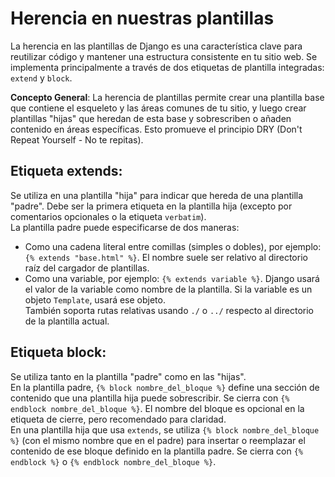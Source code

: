 # Herencia en nuestras plantillas

La herencia en las plantillas de Django es una característica clave para reutilizar código y mantener una estructura consistente en tu sitio web. Se implementa principalmente a través de dos etiquetas de plantilla integradas: `extend` y `block`.  

**Concepto General**: La herencia de plantillas permite crear una plantilla base que contiene el esqueleto y las áreas comunes de tu sitio, y luego crear plantillas "hijas" que heredan de esta base y sobrescriben o añaden contenido en áreas específicas. Esto promueve el principio DRY (Don't Repeat Yourself - No te repitas).  

## Etiqueta extends:

Se utiliza en una plantilla "hija" para indicar que hereda de una plantilla "padre".
Debe ser la primera etiqueta en la plantilla hija (excepto por comentarios opcionales o la etiqueta `verbatim`).  
La plantilla padre puede especificarse de dos maneras:  
- Como una cadena literal entre comillas (simples o dobles), por ejemplo: `{% extends "base.html" %}`. El nombre suele ser relativo al directorio raíz del cargador de plantillas.  
- Como una variable, por ejemplo: `{% extends variable %}`. Django usará el valor de la variable como nombre de la plantilla. Si la variable es un objeto `Template`, usará ese objeto.  
También soporta rutas relativas usando `./` o `../` respecto al directorio de la plantilla actual.

## Etiqueta block:  
Se utiliza tanto en la plantilla "padre" como en las "hijas".  
En la plantilla padre, `{% block nombre_del_bloque %}` define una sección de contenido que una plantilla hija puede sobrescribir. Se cierra con `{% endblock nombre_del_bloque %}`. El nombre del bloque es opcional en la etiqueta de cierre, pero recomendado para claridad.  
En una plantilla hija que usa `extends`, se utiliza `{% block nombre_del_bloque %}` (con el mismo nombre que en el padre) para insertar o reemplazar el contenido de ese bloque definido en la plantilla padre. Se cierra con `{% endblock %}` o `{% endblock nombre_del_bloque %}`.  

